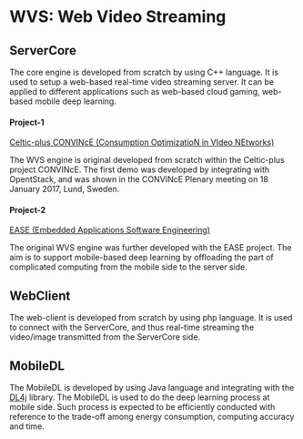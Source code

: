 # WVS: Web Video Streaming


## ServerCore
The core engine is developed from scratch by using C++ language. It is used to setup a web-based real-time video streaming server. It can be applied to different applications such as web-based cloud gaming, web-based mobile deep learning.

#### Project-1 

[Celtic-plus CONVINcE (Consumption OptimizatioN in VIdeo NEtworks)](https://convince.wp.tem-tsp.eu/home/)

The WVS engine is original developed from scratch within the Celtic-plus project CONVINcE. The first demo was developed by integrating with OpentStack, and was shown in the CONVINcE Plenary meeting on 18 January 2017, Lund, Sweden.

#### Project-2 

[EASE (Embedded Applications Software Engineering)](http://ease.cs.lth.se/)

The original WVS engine was further developed with the EASE project. The aim is to support mobile-based deep learning by offloading the part of complicated computing from the mobile side to the server side.

## WebClient
The web-client is developed from scratch by using php language. It is used to connect with the ServerCore, and thus real-time streaming the video/image transmitted from the ServerCore side.

## MobileDL
The MobileDL is developed by using Java language and integrating with the [DL4j](https://deeplearning4j.org/android) library. The MobileDL is used to do the deep learning process at mobile side. Such process is expected to be efficiently conducted with reference to the trade-off among energy consumption, computing accuracy and time.

